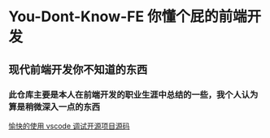 # You-Dont-Know-FE 你懂个屁的前端开发  
## 现代前端开发你不知道的东西  
### 此仓库主要是本人在前端开发的职业生涯中总结的一些，我个人认为算是稍微深入一点的东西  

 [愉快的使用 vscode 调试开源项目源码](https://github.com/kmq116/You-Dont-Know-FE/blob/main/vscode/%E8%B0%83%E8%AF%95%E5%BC%80%E6%BA%90%E9%A1%B9%E7%9B%AE.md)

